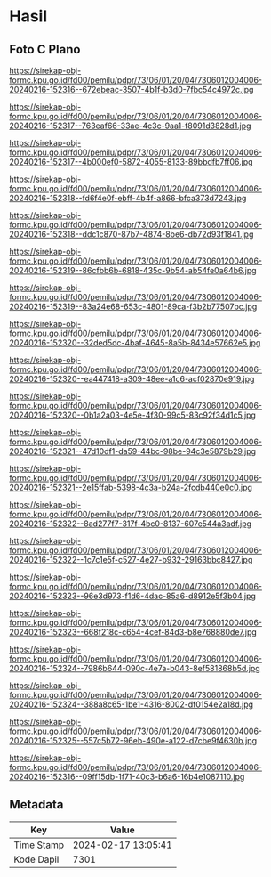 # Hasil

## Foto C Plano

https://sirekap-obj-formc.kpu.go.id/fd00/pemilu/pdpr/73/06/01/20/04/7306012004006-20240216-152316--672ebeac-3507-4b1f-b3d0-7fbc54c4972c.jpg

https://sirekap-obj-formc.kpu.go.id/fd00/pemilu/pdpr/73/06/01/20/04/7306012004006-20240216-152317--763eaf66-33ae-4c3c-9aa1-f8091d3828d1.jpg

https://sirekap-obj-formc.kpu.go.id/fd00/pemilu/pdpr/73/06/01/20/04/7306012004006-20240216-152317--4b000ef0-5872-4055-8133-89bbdfb7ff06.jpg

https://sirekap-obj-formc.kpu.go.id/fd00/pemilu/pdpr/73/06/01/20/04/7306012004006-20240216-152318--fd6f4e0f-ebff-4b4f-a866-bfca373d7243.jpg

https://sirekap-obj-formc.kpu.go.id/fd00/pemilu/pdpr/73/06/01/20/04/7306012004006-20240216-152318--ddc1c870-87b7-4874-8be6-db72d93f1841.jpg

https://sirekap-obj-formc.kpu.go.id/fd00/pemilu/pdpr/73/06/01/20/04/7306012004006-20240216-152319--86cfbb6b-6818-435c-9b54-ab54fe0a64b6.jpg

https://sirekap-obj-formc.kpu.go.id/fd00/pemilu/pdpr/73/06/01/20/04/7306012004006-20240216-152319--83a24e68-653c-4801-89ca-f3b2b77507bc.jpg

https://sirekap-obj-formc.kpu.go.id/fd00/pemilu/pdpr/73/06/01/20/04/7306012004006-20240216-152320--32ded5dc-4baf-4645-8a5b-8434e57662e5.jpg

https://sirekap-obj-formc.kpu.go.id/fd00/pemilu/pdpr/73/06/01/20/04/7306012004006-20240216-152320--ea447418-a309-48ee-a1c6-acf02870e919.jpg

https://sirekap-obj-formc.kpu.go.id/fd00/pemilu/pdpr/73/06/01/20/04/7306012004006-20240216-152320--0b1a2a03-4e5e-4f30-99c5-83c92f34d1c5.jpg

https://sirekap-obj-formc.kpu.go.id/fd00/pemilu/pdpr/73/06/01/20/04/7306012004006-20240216-152321--47d10df1-da59-44bc-98be-94c3e5879b29.jpg

https://sirekap-obj-formc.kpu.go.id/fd00/pemilu/pdpr/73/06/01/20/04/7306012004006-20240216-152321--2e15ffab-5398-4c3a-b24a-2fcdb440e0c0.jpg

https://sirekap-obj-formc.kpu.go.id/fd00/pemilu/pdpr/73/06/01/20/04/7306012004006-20240216-152322--8ad277f7-317f-4bc0-8137-607e544a3adf.jpg

https://sirekap-obj-formc.kpu.go.id/fd00/pemilu/pdpr/73/06/01/20/04/7306012004006-20240216-152322--1c7c1e5f-c527-4e27-b932-29163bbc8427.jpg

https://sirekap-obj-formc.kpu.go.id/fd00/pemilu/pdpr/73/06/01/20/04/7306012004006-20240216-152323--96e3d973-f1d6-4dac-85a6-d8912e5f3b04.jpg

https://sirekap-obj-formc.kpu.go.id/fd00/pemilu/pdpr/73/06/01/20/04/7306012004006-20240216-152323--668f218c-c654-4cef-84d3-b8e768880de7.jpg

https://sirekap-obj-formc.kpu.go.id/fd00/pemilu/pdpr/73/06/01/20/04/7306012004006-20240216-152324--7986b644-090c-4e7a-b043-8ef581868b5d.jpg

https://sirekap-obj-formc.kpu.go.id/fd00/pemilu/pdpr/73/06/01/20/04/7306012004006-20240216-152324--388a8c65-1be1-4316-8002-df0154e2a18d.jpg

https://sirekap-obj-formc.kpu.go.id/fd00/pemilu/pdpr/73/06/01/20/04/7306012004006-20240216-152325--557c5b72-96eb-490e-a122-d7cbe9f4630b.jpg

https://sirekap-obj-formc.kpu.go.id/fd00/pemilu/pdpr/73/06/01/20/04/7306012004006-20240216-152316--09ff15db-1f71-40c3-b6a6-16b4e1087110.jpg


## Metadata

| Key        | Value               |
| ---------- | ------------------- |
| Time Stamp | 2024-02-17 13:05:41 |
| Kode Dapil | 7301                |



